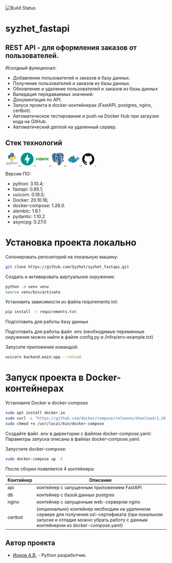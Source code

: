 ![Build Status](https://github.com/Syzhet/syzhet_fastapi/actions/workflows/syzhetfastapi.yml/badge.svg)

# syzhet_fastapi

## REST API - для оформления заказов от пользователей.

Исходный функционал:
- Добавление пользователей и заказов в базу данных.
- Получение пользователей и заказов из базы данных.
- Обновление и удаление пользователей и заказов из базы данных
- Валидация передаваемых значений.
- Документация по API.
- Запуск проекта в docker-контейнерах (FastAPI, postgres, nginx, certbot).
- Автоматическое тестирование и push на Docker Hub при загрузке кода на GitHub.
- Автоматический деплой на удаленный сервер.


## Стек технологий 

<div>
  <a href="https://www.python.org/">
    <img src="https://github.com/devicons/devicon/blob/master/icons/python/python-original-wordmark.svg" title="Python" alt="Python" width="40" height="40"/>&nbsp;
  </a>
  <a href="https://fastapi.tiangolo.com/">
    <img src="https://github.com/devicons/devicon/blob/master/icons/fastapi/fastapi-original.svg" title="Python" alt="Python" width="40" height="40"/>&nbsp;
  </a>
  <a href="https://nginx.org/">
    <img src="https://github.com/devicons/devicon/blob/master/icons/nginx/nginx-original.svg" title="GitHub" alt="GitHub" width="40" height="40"/>&nbsp;
  </a>
  <a href="https://www.postgresql.org/">
    <img src="https://github.com/devicons/devicon/blob/master/icons/postgresql/postgresql-original.svg" title="GitHub" alt="GitHub" width="40" height="40"/>&nbsp;
  </a>
  <a href ="https://www.docker.com/">
    <img src="https://github.com/devicons/devicon/blob/master/icons/docker/docker-original.svg" title="Docker" alt="Docker" width="40" height="40"/>&nbsp;
  </a>
  <a href="https://github.com/">
    <img src="https://github.com/devicons/devicon/blob/master/icons/github/github-original.svg" title="GitHub" alt="GitHub" width="40" height="40"/>&nbsp;
  </a>
</div>

Версии ПО:

- python: 3.10.4;
- fastapi: 0.85.1;
- uvicorn: 0.19.0;
- Docker: 20.10.18;
- docker-compose: 1.26.0.
- alembic: 1.8.1
- pydantic: 1.10.2
- asyncpg: 0.27.0


# Установка проекта локально
Склонировать репозиторий на локальную машину:
```sh
git clone https://github.com/Syzhet/syzhet_fastapi.git
```
Cоздать и активировать виртуальное окружение:
```sh
python -m venv venv
source venv/bin/activate
```

Установить зависимости из файла requirements.txt:
```sh
pip install -r requirements.txt
```

Подготовить для работы базу данных

Подготовить для работы файл .env (необходимые переменные окружение можно найти в файле config.py и /infra/env-example.txt)

Запусите приложение командой:
```sh
uvicorn backend.main:app --reload
```

# Запуск проекта в Docker-контейнерах
Установите Docker и docker-compose
```sh
sudo apt install docker.io 
sudo curl -L "https://github.com/docker/compose/releases/download/1.26.0/docker-compose-$(uname -s)-$(uname -m)" -o /usr/local/bin/docker-compose
sudo chmod +x /usr/local/bin/docker-compose
```

Cоздайте файл .env в директории с файлом docker-compose.yaml:
Параметры запуска описаны в файлах docker-compose.yaml.

Запустите docker-compose:
```sh
sudo docker-compose up -d
```

После сборки появляется 4 контейнера:

| Контайнер | Описание |
| ------ | ------ |
| api | контейнер с запущенным приложением FastAPI|
| db | контейнер с базой данных postgres|
| nginx | контейнер с запущенным web-сервером nginx|
| certbot | (опционально) контейнер необходим на удаленном сервере для получения ssl-сертификата (при локальном запуске и отладке можно убрать работу с данным контейнером из docker-compose.yaml)|


## Автор проекта

- [Ионов А.В.](https://github.com/Syzhet) - Python разработчик.
